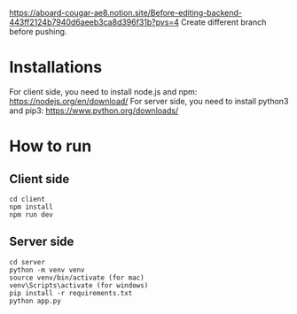 https://aboard-cougar-ae8.notion.site/Before-editing-backend-443ff2124b7940d6aeeb3ca8d396f31b?pvs=4
Create different branch before pushing.
# Installations
For client side, you need to install node.js and npm:
https://nodejs.org/en/download/
For server side, you need to install python3 and pip3:
https://www.python.org/downloads/
# How to run
## Client side
```
cd client
npm install
npm run dev 
```
## Server side
```
cd server
python -m venv venv
source venv/bin/activate (for mac)
venv\Scripts\activate (for windows)
pip install -r requirements.txt
python app.py
```
